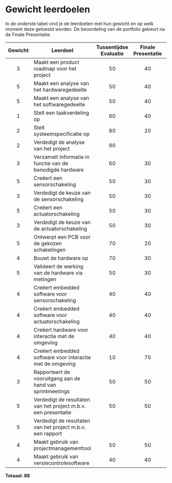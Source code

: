 
# Gewicht leerdoelen

In de onderste tabel vind je de leerdoelen met hun gewicht en op welk moment
deze getoestd worden. De beoordeling van de portfolio gebeurt na de Finale
Presentatie.


| Gewicht | Leerdoel                                                       | Tussentijdse Evaluatie | Finale Presentatie | Portfolio | Totaal(%) |
|:-------:|----------------------------------------------------------------|:----------------------:|:------------------:|:---------:|:---------:|
| 3       | Maakt een product roadmap voor het project                     | 50                     | 40                 | 10        | 100       |
| 5       | Maakt een analyse van het hardwaregedeelte                     | 50                     | 40                 | 10        | 100       |
| 5       | Maakt een analyse van het softwaregedeelte                     | 50                     | 40                 | 10        | 100       |
| 1       | Stelt een taakverdeling op                                     | 60                     | 40                 |           | 100       |
| 2       | Stelt systeemspecificatie op                                   | 80                     | 20                 | 10        | 110       |
| 2       | Verdedigt de analyse van het project                           | 90                     |                    | 10        | 100       |
| 3       | Verzamelt informatie in functie van de benodigde hardware      | 60                     | 30                 | 10        | 100       |
| 5       | Creëert een sensorschakeling                                   | 50                     | 30                 | 20        | 100       |
| 3       | Verdedigt de keuze van de sensorschakeling                     | 50                     | 30                 | 20        | 100       |
| 5       | Creëert een actuatorschakeling                                 | 50                     | 30                 | 20        | 100       |
| 3       | Verdedigt de keuze van de actuatorschakeling                   | 50                     | 30                 | 20        | 100       |
| 5       | Ontwerpt een PCB voor de gekozen schakelingen                  | 70                     | 20                 | 10        | 100       |
| 4       | Bouwt de hardware op                                           | 70                     | 30                 |           | 100       |
| 5       | Valideert de werking van de hardware via metingen              | 50                     | 30                 | 20        | 100       |
| 4       | Creëert embedded software voor sensorschakeling                | 40                     | 40                 | 20        | 100       |
| 4       | Creëert embedded software voor actuatorschakeling              | 40                     | 40                 | 20        | 100       |
| 4       | Creëert hardware voor interactie met de omgeving               | 40                     | 40                 | 20        | 100       |
| 4       | Creëert embedded software voor interactie met de omgeving      | 10                     | 70                 | 20        | 100       |
| 3       | Rapporteert de vooruitgang aan de hand van sprintmeetings      | 50                     | 50                 |           | 100       |
| 5       | Verdedigt de resultaten van het project m.b.v. een presentatie | 50                     | 50                 |           | 100       |
| 5       | Verdedigt de resultaten van het project m.b.v. een rapport     |                        |                    | 100       | 100       |
| 4       | Maakt gebruik van projectmanagementtool                        | 50                     | 50                 |           | 100       |
| 4       | Maakt gebruik van versiecontrolesoftware                       | 40                     | 40                 | 20        | 100       |


**Totaaal: 88**
